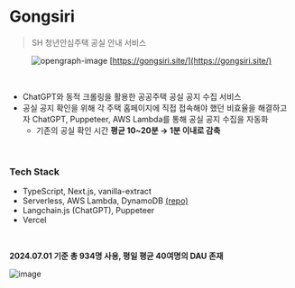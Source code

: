 # Gongsiri

> SH 청년안심주택 공실 안내 서비스

<div align="center">

![opengraph-image](https://github.com/unhyif/gongsiri/assets/93528293/b68f37ff-dd71-4eb9-b83a-12cee622153d)
[https://gongsiri.site/](https://gongsiri.site/)

</div>

<br />

- ChatGPT와 동적 크롤링을 활용한 공공주택 공실 공지 수집 서비스
- 공실 공지 확인을 위해 각 주택 홈페이지에 직접 접속해야 했던 비효율을 해결하고자 ChatGPT, Puppeteer, AWS Lambda를 통해 공실 공지 수집을 자동화
  - 기존의 공실 확인 시간 **평균 10~20분 → 1분 이내로 감축**

<br />

### Tech Stack

- TypeScript, Next.js, vanilla-extract
- Serverless, AWS Lambda, DynamoDB [(repo)](https://github.com/unhyif/gongsiri-lambda)
- Langchain.js (ChatGPT), Puppeteer
- Vercel

<br />

**2024.07.01 기준 총 934명 사용, 평일 평균 40여명의 DAU 존재**

![image](https://github.com/unhyif/gongsiri/assets/93528293/71a53825-13ed-47dc-ba01-6d67b8ee7e3e)
